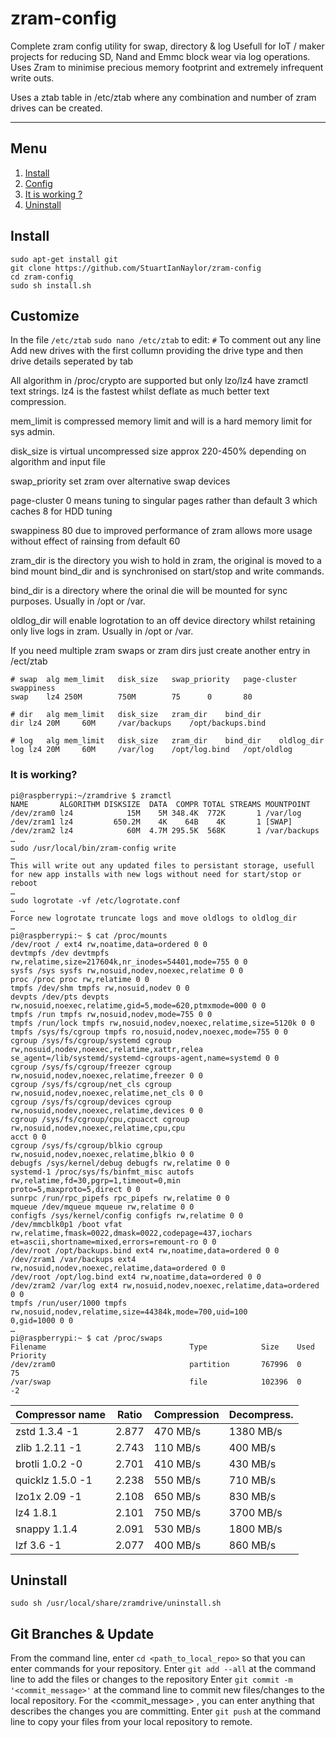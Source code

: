 # zram-config
Complete zram config utility for swap, directory &amp; log 
Usefull for IoT / maker projects for reducing SD, Nand and Emmc block wear via log operations.
Uses Zram to minimise precious memory footprint and extremely infrequent write outs.

Uses a ztab table in /etc/ztab where any combination and number of zram drives can be created.

_____
## Menu
1. [Install](#install)
2. [Config](#config)
3. [It is working ?](#it-is-working)
4. [Uninstall](#uninstall-)

## Install
    sudo apt-get install git
    git clone https://github.com/StuartIanNaylor/zram-config
    cd zram-config
    sudo sh install.sh
    

## Customize
In the file `/etc/ztab` `sudo nano /etc/ztab` to edit:
`#` To comment out any line
Add new drives with the first collumn providing the drive type and then drive details seperated by tab

All algorithm in /proc/crypto are supported but only lzo/lz4 have zramctl text strings.
lz4 is the fastest whilst deflate as much better text compression.

mem_limit is compressed memory limit and will is a hard memory limit for sys admin.

disk_size is virtual uncompressed size approx 220-450% depending on algorithm and input file

swap_priority set zram over alternative swap devices

page-cluster 0 means tuning to singular pages rather than default 3 which caches 8 for HDD tuning

swappiness 80 due to improved performance of zram allows more usage without effect of rainsing from default 60

zram_dir is the directory you wish to hold in zram, the original is moved to a bind mount bind_dir and is synchronised on start/stop and write commands.

bind_dir is a directory where the orinal die will be mounted for sync purposes. Usually in /opt or /var.

oldlog_dir will enable logrotation to an off device directory whilst retaining only live logs in zram.  Usually in /opt or /var.

If you need multiple zram swaps or zram dirs just create another entry in /ect/ztab
```
# swap	alg	mem_limit	disk_size	swap_priority	page-cluster	swappiness
swap	lz4	250M		750M		75		0		80

# dir	alg	mem_limit	disk_size	zram_dir	bind_dir
dir	lz4	20M		60M		/var/backups	/opt/backups.bind

# log	alg	mem_limit	disk_size	zram_dir	bind_dir	oldlog_dir
log	lz4	20M		60M		/var/log	/opt/log.bind	/opt/oldlog
```



### It is working?
```
pi@raspberrypi:~/zramdrive $ zramctl
NAME       ALGORITHM DISKSIZE  DATA  COMPR TOTAL STREAMS MOUNTPOINT
/dev/zram0 lz4            15M    5M 348.4K  772K       1 /var/log
/dev/zram1 lz4         650.2M    4K    64B    4K       1 [SWAP]
/dev/zram2 lz4            60M  4.7M 295.5K  568K       1 /var/backups
…
sudo /usr/local/bin/zram-config write
…
This will write out any updated files to persistant storage, usefull for new app installs with new logs without need for start/stop or reboot
…
sudo logrotate -vf /etc/logrotate.conf
…
Force new logrotate truncate logs and move oldlogs to oldlog_dir
…
pi@raspberrypi:~ $ cat /proc/mounts
/dev/root / ext4 rw,noatime,data=ordered 0 0
devtmpfs /dev devtmpfs rw,relatime,size=217604k,nr_inodes=54401,mode=755 0 0
sysfs /sys sysfs rw,nosuid,nodev,noexec,relatime 0 0
proc /proc proc rw,relatime 0 0
tmpfs /dev/shm tmpfs rw,nosuid,nodev 0 0
devpts /dev/pts devpts rw,nosuid,noexec,relatime,gid=5,mode=620,ptmxmode=000 0 0
tmpfs /run tmpfs rw,nosuid,nodev,mode=755 0 0
tmpfs /run/lock tmpfs rw,nosuid,nodev,noexec,relatime,size=5120k 0 0
tmpfs /sys/fs/cgroup tmpfs ro,nosuid,nodev,noexec,mode=755 0 0
cgroup /sys/fs/cgroup/systemd cgroup rw,nosuid,nodev,noexec,relatime,xattr,relea                                       se_agent=/lib/systemd/systemd-cgroups-agent,name=systemd 0 0
cgroup /sys/fs/cgroup/freezer cgroup rw,nosuid,nodev,noexec,relatime,freezer 0 0
cgroup /sys/fs/cgroup/net_cls cgroup rw,nosuid,nodev,noexec,relatime,net_cls 0 0
cgroup /sys/fs/cgroup/devices cgroup rw,nosuid,nodev,noexec,relatime,devices 0 0
cgroup /sys/fs/cgroup/cpu,cpuacct cgroup rw,nosuid,nodev,noexec,relatime,cpu,cpu                                       acct 0 0
cgroup /sys/fs/cgroup/blkio cgroup rw,nosuid,nodev,noexec,relatime,blkio 0 0
debugfs /sys/kernel/debug debugfs rw,relatime 0 0
systemd-1 /proc/sys/fs/binfmt_misc autofs rw,relatime,fd=30,pgrp=1,timeout=0,min                                       proto=5,maxproto=5,direct 0 0
sunrpc /run/rpc_pipefs rpc_pipefs rw,relatime 0 0
mqueue /dev/mqueue mqueue rw,relatime 0 0
configfs /sys/kernel/config configfs rw,relatime 0 0
/dev/mmcblk0p1 /boot vfat rw,relatime,fmask=0022,dmask=0022,codepage=437,iochars                                       et=ascii,shortname=mixed,errors=remount-ro 0 0
/dev/root /opt/backups.bind ext4 rw,noatime,data=ordered 0 0
/dev/zram1 /var/backups ext4 rw,nosuid,nodev,noexec,relatime,data=ordered 0 0
/dev/root /opt/log.bind ext4 rw,noatime,data=ordered 0 0
/dev/zram2 /var/log ext4 rw,nosuid,nodev,noexec,relatime,data=ordered 0 0
tmpfs /run/user/1000 tmpfs rw,nosuid,nodev,relatime,size=44384k,mode=700,uid=100                                       0,gid=1000 0 0
…
pi@raspberrypi:~ $ cat /proc/swaps
Filename                                Type            Size    Used    Priority
/dev/zram0                              partition       767996  0       75
/var/swap                               file            102396  0       -2

```



| Compressor name	     | Ratio	| Compression | Decompress. |
|------------------------|----------|-------------|-------------|
|zstd 1.3.4 -1	         | 2.877	| 470 MB/s	  | 1380 MB/s   |
|zlib 1.2.11 -1	         | 2.743    | 110 MB/s    | 400 MB/s    |
|brotli 1.0.2 -0	     | 2.701	| 410 MB/s	  | 430 MB/s    |
|quicklz 1.5.0 -1	     | 2.238	| 550 MB/s	  | 710 MB/s    |
|lzo1x 2.09 -1	         | 2.108	| 650 MB/s	  | 830 MB/s    |
|lz4 1.8.1	             | 2.101    | 750 MB/s    | 3700 MB/s   |
|snappy 1.1.4	         | 2.091	| 530 MB/s	  | 1800 MB/s   |
|lzf 3.6 -1	             | 2.077	| 400 MB/s	  | 860 MB/s    |


## Uninstall
```
sudo sh /usr/local/share/zramdrive/uninstall.sh
```


## Git Branches & Update
From the command line, enter `cd <path_to_local_repo>` so that you can enter commands for your repository.
Enter `git add --all` at the command line to add the files or changes to the repository
Enter `git commit -m '<commit_message>'` at the command line to commit new files/changes to the local repository. For the <commit_message> , you can enter anything that describes the changes you are committing.
Enter `git push`  at the command line to copy your files from your local repository to remote.
